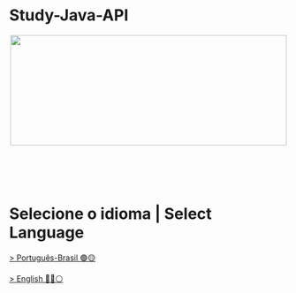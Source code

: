 # Study-Java-API
<div align="center"><img decoding="async" loading="lazy" width="500" height="200" src="https://www.pointspay.com/images/Group_3138.png"></div>
</br>
</br>
</br>
</br>

# Selecione o idioma | Select Language

[> Português-Brasil 🟢🟡](https://github.com/LuanTMoura/Java-Development-Content/blob/main/Content/Courses/Study-Java-API/README%20PT-BR.md)

[> English 🔵🔴⚪](https://github.com/LuanTMoura/Java-Development-Content/blob/main/Content/Courses/Study-Java-API/README%20EN.md)
